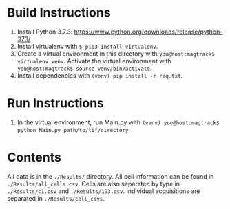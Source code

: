 # Build Instructions

1. Install Python 3.7.3: https://www.python.org/downloads/release/python-373/
2. Install virtualenv with `$ pip3 install virtualenv`.
3. Create a virtual environment in this directory with `you@host:magtrack$ virtualenv venv`. Activate the virtual environment with `you@host:magtrack$ source venv/bin/activate`.
4. Install dependencies with `(venv) pip install -r req.txt`.

# Run Instructions
1. In the virtual environment, run Main.py with `(venv) you@host:magtrack$ python Main.py path/to/tif/directory`.

# Contents

All data is in the `./Results/` directory. All cell information can be found in `./Results/all_cells.csv`. Cells are also separated by type in `./Results/c1.csv` and `./Results/193.csv`. Individual acquisitions are separated in `./Results/cell_csvs`.
